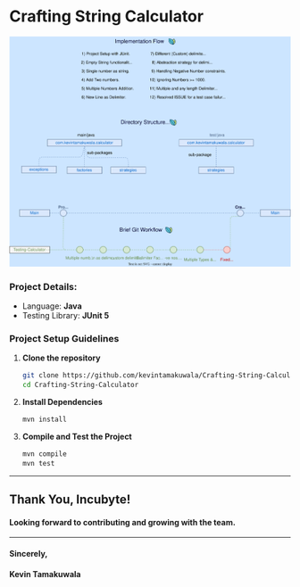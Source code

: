 # Crafting String Calculator
<img src="assets/img.svg" alt="Brief-Git-Workflow"/>

### Project Details:
- Language: **Java**
- Testing Library: **JUnit 5**
### Project Setup Guidelines
1. **Clone the repository**

   ```bash
   git clone https://github.com/kevintamakuwala/Crafting-String-Calculator.git
   cd Crafting-String-Calculator
   ```
2. **Install Dependencies**

   ```bash
   mvn install
   ```

3. **Compile and Test the Project**

   ```bash
   mvn compile
   mvn test
   ```

---
## Thank You, Incubyte!
#### Looking forward to contributing and growing with the team.
---
#### Sincerely,<br/>

#### Kevin Tamakuwala

